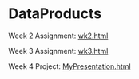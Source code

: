 # DataProducts

Week 2 Assignment:
[wk2.html](https://tohaku-git.github.io/DataProducts/wk2.html)

Week 3 Assignment:
[wk3.html](https://tohaku-git.github.io/DataProducts/wk3.html)

Week 4 Project:
[MyPresentation.html](https://tohaku-git.github.io/DataProducts/MyPresentation.html)